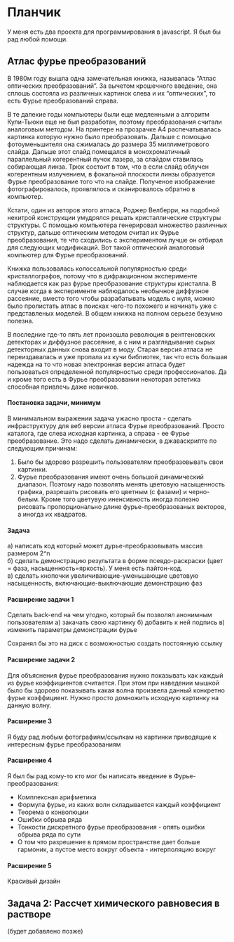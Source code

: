 # Планчик

У меня есть два проекта для программирования в javascript. Я был бы рад любой помощи.

## Атлас фурье преобразований

В 1980м году вышла одна замечательная книжка, называлась “Атлас оптических преобразований”. За вычетом крошечного введение, она сплошь состояла из различных картинок слева и их “оптических”, то есть Фурье преобразований справа. 

В те далекие годы компьютеры были еще медленными а алгоритм Кули-Тьюки еще не был разработан, поэтому преобразования считали аналоговым методом. На принтере на прозрачке А4 распечатывалась картинка которую нужно было преобразовать. Дальше с помощью фотоуменьшителя она сжималась до размера 35 миллиметрового слайда. Дальше этот слайд помещался в монохроматичный параллельный когерентный пучок лазера, за слайдом ставилась собирающая линза. Трюк состоит в том, что в если слайд облучен когерентным излучением, в фокальной плоскости линзы образуется Фурье преобразование того что на слайде. Полученое изображение  фотографировалось, проявлялось и сканировалось обратно в компьютер.

Кстати, один из авторов этого атласа, Роджер Велберри, на подобной нехитрой конструкции умудрялся решать кристаллические структуры структуры. С помощью компьютера генерировал множество различных структур, дальше оптическим методом считал их Фурье преобразования, те что сходились с экспериментом лучше он отбирал для следующих модификаций. Вот такой оптический аналоговый компьютер для Фурье преобразований.

Книжка пользовалась колоссальной популярностью среди кристаллографов, потому что в дифракционном эксперименте наблюдается как раз фурье преобразование структуры кристалла. В случае когда в эксперименте наблюдалось необычное диффузное рассеяние, вместо того чтобы разрабатывать модель с нуля, можно было пролистать атлас в поисках чего-то похожего и начинать уже с представленых моделей. В общем книжка на полном серьезе безумно полезна.

В последние где-то пять лет произошла революция в рентгеновских детекторах и диффузное рассеяние, а с ним и разглядывание сырых детекторных данных снова входит в моду. Старая версия атласа не переиздавалась и уже пропала из кучи библиотек, так что есть большая надежда на то что новая электронная версия атласа будет пользоваться определенной популярностью среди профессионалов. Да и кроме того есть в Фурье преобразовании некоторая эстетика способная привлечь даже новичков.

#### Постановка задачи, минимум
В минимальном выражении задача ужасно проста - сделать инфраструктуру для веб версии атласа Фурье преобразований. Просто каталога, где слева исходная картинка, а справа - ее Фурье преобразование. Это надо сделать динамически, в джаваскрипте по следующим причинам:

1. Было бы здорово разрешить пользователям преобразовывать свои картинки.
2. Фурье преобразования имеют очень большой динамический диапазон. Поэтому надо позволять менять цветовую насыщенность графика, разрешать рисовать его цветным (с фазами) и черно-белым. Кроме того цветувую иненсивность иногда полезно рисовать пропорционально длине фурье-преобразованых векторов, а иногда их квадратов.

#### Задача
а) написать код который может дурье-преобразовывать массив размером 2^n    
б) сделать демонстрацию результата в форме псевдо-раскраски (цвет = фаза, насыщенность=яркость). У меня есть пайтон-код.    
в) сделать кнопочки увеличивающие-уменьшающие цветовую насыщенность, включающие-выключающие демонстрацию фаз    

#### Расширение задачи 1
Сделать back-end на чем угодно, который бы позволял анонимным пользователям
а) закачать свою картинку
б) добавить к ней подпись
в) изменить параметры демонстрации фурье

Сохранял бы это на диск с возможностью создать постоянную ссылку

#### Расширение задачи 2
Для объяснения фурье преобразования нужно показывать как каждый из фурье коэффициентов считается. При этом при наведении мышкой было бы здорово показывать какая волна произвела данный конкретно фурье коэффициент. Нужно просто домножить исходную картинку на данную волну.

#### Расширение 3
Я буду рад любым фотографиям/ссылкам на картинки приводящие к интересным фурье преобразованиям

#### Расширение 4
Я был бы рад кому-то кто мог бы написать введение в Фурье-преобразования:
 - Комплексная арифметика
 - Формула фурье, из каких волн складывается каждый коэффициент
 - Теорема о конволюции
 - Ошибки обрыва ряда
 - Тонкости дискретного фурье преобразования - опять ошибки обрыва ряда по сути
 - О том что разрешение в прямом пространстве дает больше гармоник, а пустое место вокруг объекта - интерполяцию вокруг

#### Расширение 5
Красивый дизайн

## Задача 2: Рассчет химического равновесия в растворе

(будет добавлено позже)
